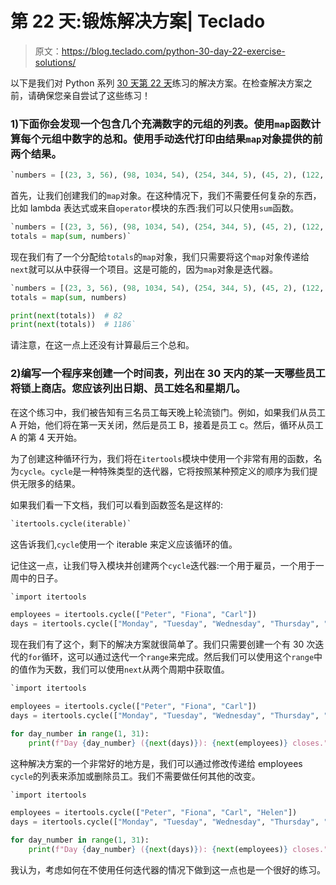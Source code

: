 # 第 22 天:锻炼解决方案| Teclado

> 原文：<https://blog.teclado.com/python-30-day-22-exercise-solutions/>

以下是我们对 Python 系列 [30 天](https://blog.teclado.com/30-days-of-python/)[第 22 天](/30-days-of-python/python-30-day-22-iterators)练习的解决方案。在检查解决方案之前，请确保您亲自尝试了这些练习！

### 1)下面你会发现一个包含几个充满数字的元组的列表。使用`map`函数计算每个元组中数字的总和。使用手动迭代打印由结果`map`对象提供的前两个结果。

```py
`numbers = [(23, 3, 56), (98, 1034, 54), (254, 344, 5), (45, 2), (122, 63, 74)]` 
```

首先，让我们创建我们的`map`对象。在这种情况下，我们不需要任何复杂的东西，比如 lambda 表达式或来自`operator`模块的东西:我们可以只使用`sum`函数。

```py
`numbers = [(23, 3, 56), (98, 1034, 54), (254, 344, 5), (45, 2), (122, 63, 74)]
totals = map(sum, numbers)` 
```

现在我们有了一个分配给`totals`的`map`对象，我们只需要将这个`map`对象传递给`next`就可以从中获得一个项目。这是可能的，因为`map`对象是迭代器。

```py
`numbers = [(23, 3, 56), (98, 1034, 54), (254, 344, 5), (45, 2), (122, 63, 74)]
totals = map(sum, numbers)

print(next(totals))  # 82
print(next(totals))  # 1186` 
```

请注意，在这一点上还没有计算最后三个总和。

### 2)编写一个程序来创建一个时间表，列出在 30 天内的某一天哪些员工将锁上商店。您应该列出日期、员工姓名和星期几。

在这个练习中，我们被告知有三名员工每天晚上轮流锁门。例如，如果我们从员工 A 开始，他们将在第一天关闭，然后是员工 B，接着是员工 c。然后，循环从员工 A 的第 4 天开始。

为了创建这种循环行为，我们将在`itertools`模块中使用一个非常有用的函数，名为`cycle`。`cycle`是一种特殊类型的迭代器，它将按照某种预定义的顺序为我们提供无限多的结果。

如果我们看一下文档，我们可以看到函数签名是这样的:

```py
`itertools.cycle(iterable)` 
```

这告诉我们,`cycle`使用一个 iterable 来定义应该循环的值。

记住这一点，让我们导入模块并创建两个`cycle`迭代器:一个用于雇员，一个用于一周中的日子。

```py
`import itertools

employees = itertools.cycle(["Peter", "Fiona", "Carl"])
days = itertools.cycle(["Monday", "Tuesday", "Wednesday", "Thursday", "Friday", "Saturday", "Sunday"])` 
```

现在我们有了这个，剩下的解决方案就很简单了。我们只需要创建一个有 30 次迭代的`for`循环，这可以通过迭代一个`range`来完成。然后我们可以使用这个`range`中的值作为天数，我们可以使用`next`从两个周期中获取值。

```py
`import itertools

employees = itertools.cycle(["Peter", "Fiona", "Carl"])
days = itertools.cycle(["Monday", "Tuesday", "Wednesday", "Thursday", "Friday", "Saturday", "Sunday"])

for day_number in range(1, 31):
    print(f"Day {day_number} ({next(days)}): {next(employees)} closes.")` 
```

这种解决方案的一个非常好的地方是，我们可以通过修改传递给 employees `cycle`的列表来添加或删除员工。我们不需要做任何其他的改变。

```py
`import itertools

employees = itertools.cycle(["Peter", "Fiona", "Carl", "Helen"])
days = itertools.cycle(["Monday", "Tuesday", "Wednesday", "Thursday", "Friday", "Saturday", "Sunday"])

for day_number in range(1, 31):
    print(f"Day {day_number} ({next(days)}): {next(employees)} closes.")` 
```

我认为，考虑如何在不使用任何迭代器的情况下做到这一点也是一个很好的练习。